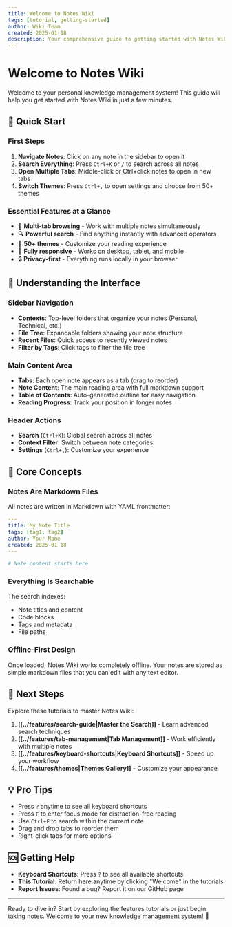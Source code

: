 ```yaml
---
title: Welcome to Notes Wiki
tags: [tutorial, getting-started]
author: Wiki Team
created: 2025-01-18
description: Your comprehensive guide to getting started with Notes Wiki
---
```


# Welcome to Notes Wiki

Welcome to your personal knowledge management system! This guide will help you get started with Notes Wiki in just a few minutes.

## 🚀 Quick Start

### First Steps

1. **Navigate Notes**: Click on any note in the sidebar to open it
2. **Search Everything**: Press `Ctrl+K` or `/` to search across all notes
3. **Open Multiple Tabs**: Middle-click or Ctrl+click notes to open in new tabs
4. **Switch Themes**: Press `Ctrl+,` to open settings and choose from 50+ themes

### Essential Features at a Glance

- 📑 **Multi-tab browsing** - Work with multiple notes simultaneously
- 🔍 **Powerful search** - Find anything instantly with advanced operators
- 🎨 **50+ themes** - Customize your reading experience
- 📱 **Fully responsive** - Works on desktop, tablet, and mobile
- 🔒 **Privacy-first** - Everything runs locally in your browser

## 📂 Understanding the Interface

### Sidebar Navigation
- **Contexts**: Top-level folders that organize your notes (Personal, Technical, etc.)
- **File Tree**: Expandable folders showing your note structure
- **Recent Files**: Quick access to recently viewed notes
- **Filter by Tags**: Click tags to filter the file tree

### Main Content Area
- **Tabs**: Each open note appears as a tab (drag to reorder)
- **Note Content**: The main reading area with full markdown support
- **Table of Contents**: Auto-generated outline for easy navigation
- **Reading Progress**: Track your position in longer notes

### Header Actions
- **Search** (`Ctrl+K`): Global search across all notes
- **Context Filter**: Switch between note categories
- **Settings** (`Ctrl+,`): Customize your experience

## 🎯 Core Concepts

### Notes Are Markdown Files
All notes are written in Markdown with YAML frontmatter:

```yaml
---
title: My Note Title
tags: [tag1, tag2]
author: Your Name
created: 2025-01-18
---

# Note content starts here
```

### Everything Is Searchable
The search indexes:
- Note titles and content
- Code blocks
- Tags and metadata
- File paths

### Offline-First Design
Once loaded, Notes Wiki works completely offline. Your notes are stored as simple markdown files that you can edit with any text editor.

## 🚀 Next Steps

Explore these tutorials to master Notes Wiki:

1. **[[../features/search-guide|Master the Search]]** - Learn advanced search techniques
2. **[[../features/tab-management|Tab Management]]** - Work efficiently with multiple notes
3. **[[../features/keyboard-shortcuts|Keyboard Shortcuts]]** - Speed up your workflow
4. **[[../features/themes|Themes Gallery]]** - Customize your appearance

## 💡 Pro Tips

- Press `?` anytime to see all keyboard shortcuts
- Press `F` to enter focus mode for distraction-free reading
- Use `Ctrl+F` to search within the current note
- Drag and drop tabs to reorder them
- Right-click tabs for more options

## 🆘 Getting Help

- **Keyboard Shortcuts**: Press `?` to see all available shortcuts
- **This Tutorial**: Return here anytime by clicking "Welcome" in the tutorials
- **Report Issues**: Found a bug? Report it on our GitHub page

---

Ready to dive in? Start by exploring the features tutorials or just begin taking notes. Welcome to your new knowledge management system! 🎉